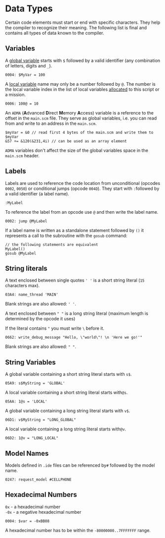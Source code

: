# Data Types

Certain code elements must start or end with specific characters. They help the compiler to recognize their meaning. The following list is final and contains all types of data known to the compiler.  

## Variables

A [global variable](variables.md#global-variables) starts with `$` followed by a valid identifier \(any combination of letters, digits and `_`\).

```text
0004: $MyVar = 100
```

A [local variable](variables.md#local-variables) name may only be a number followed by `@`.  The number is the local variable index in the list of local variables [allocated](../scm-documentation/gta-limits.md) to this script or a mission.

```text
0006: 100@ = 10
```

An `ADMA` \(**A**dvanced **D**irect **M**emory **A**ccess\) variable is a reference to the offset in the `main.scm` file. They serve as global variables, i.e. you can read from and write to an address in the `main.scm`. 

```text
$myVar = &0 // read first 4 bytes of the main.scm and write them to $myVar
&57 += &120(&231,4i) // can be used as an array element
```

`ADMA` variables don't affect the size of the global variables space in the `main.scm` header.

## Labels

Labels are used to reference the code location from unconditional \(opcodes `0002`, `0050`\) or conditional jumps \(opcode `004D`\). They start with `:`followed by a valid identifier \(a label name\).

```text
:MyLabel
```

To reference the label from an opcode use `@`  and then write the label name.

```text
0002: jump @MyLabel
```

If a label name is written as a standalone statement followed by `()`  it represents a call to the subroutine with the `gosub` command:

```text
// the following statements are equivalent
MyLabel()
gosub @MyLabel
```

## String literals

A text enclosed between single quotes `' '` is a short string literal \(`15` characters max\).

```text
03A4: name_thread 'MAIN'
```

Blank strings are also allowed: `' '`.

A text enclosed between `" "` is a long string literal \(maximum length is determined by the opcode it uses\)

If the literal contains `"` you must write `\` before it.

```text
0662: write_debug_message "Hello, \"world\"! \n 'Here we go!'"
```

Blank strings are also allowed: `" "`.

## String Variables

A global variable containing a short string literal starts with `s$`.

```text
05A9: s$MyString = 'GLOBAL'
```

A local variable containing a short string literal starts with`@s`. 

```text
05AA: 1@s = 'LOCAL'
```

A global variable containing a long string literal starts with `v$`. 

```text
06D1: v$MyString = "LONG_GLOBAL"
```

A local variable containing a long string literal starts with`@v`. 

```text
06D2: 1@v = "LONG_LOCAL"
```

## Model Names

Models defined in `.ide` files can be referenced by`#` followed by the model name. 

```text
0247: request_model #CELLPHONE
```

## Hexadecimal Numbers

`0x` - a hexadecimal number   
`-0x` - a negative hexadecimal number

```text
0004: $var = -0xBB08
```

A hexadecimal number has to be within the `-80000000..7FFFFFFF` range.

